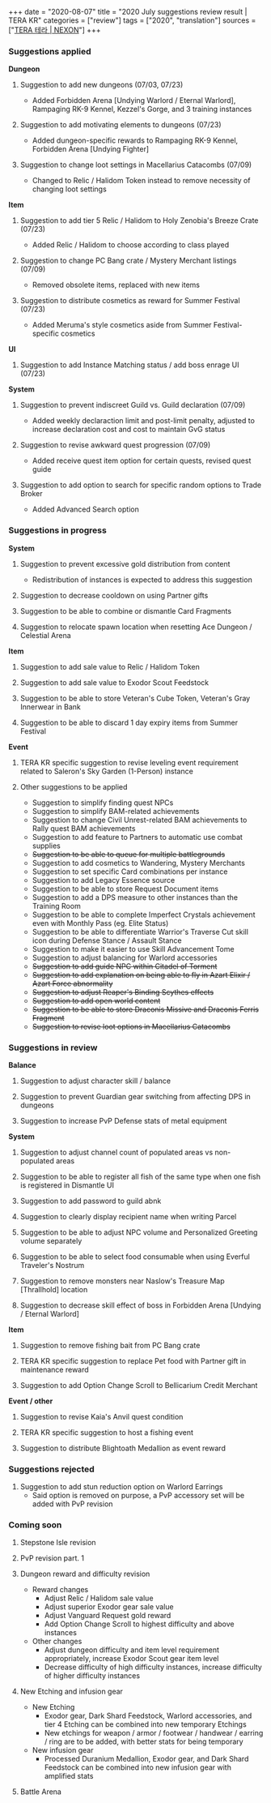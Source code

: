 +++
date = "2020-08-07"
title = "2020 July suggestions review result | TERA KR"
categories = ["review"]
tags = ["2020", "translation"]
sources = ["[TERA 테라 | NEXON](http://tera.nexon.com/news/gmnote/view.aspx?n4ArticleSN=495)"]
+++

### Suggestions applied

**Dungeon**
1. Suggestion to add new dungeons (07/03, 07/23)
    - Added Forbidden Arena [Undying Warlord / Eternal Warlord], Rampaging RK-9 Kennel, Kezzel's Gorge, and 3 training instances

2. Suggestion to add motivating elements to dungeons (07/23)
    - Added dungeon-specific rewards to Rampaging RK-9 Kennel, Forbidden Arena [Undying Fighter]

3. Suggestion to change loot settings in Macellarius Catacombs (07/09)
    - Changed to Relic / Halidom Token instead to remove necessity of changing loot settings

**Item**
1. Suggestion to add tier 5 Relic / Halidom to Holy Zenobia's Breeze Crate (07/23)
    - Added Relic / Halidom to choose according to class played

2. Suggestion to change PC Bang crate / Mystery Merchant listings (07/09)
    - Removed obsolete items, replaced with new items

3. Suggestion to distribute cosmetics as reward for Summer Festival (07/23)
    - Added Meruma's style cosmetics aside from Summer Festival-specific cosmetics

**UI**
1. Suggestion to add Instance Matching status / add boss enrage UI (07/23)

**System**
1. Suggestion to prevent indiscreet Guild vs. Guild declaration (07/09)
    - Added weekly declaraction limit and post-limit penalty, adjusted to increase declaration cost and cost to maintain GvG status

2. Suggestion to revise awkward quest progression (07/09)
    - Added receive quest item option for certain quests, revised quest guide

3. Suggestion to add option to search for specific random options to Trade Broker
    - Added Advanced Search option

### Suggestions in progress

**System**
1. Suggestion to prevent excessive gold distribution from content
    - Redistribution of instances is expected to address this suggestion

2. Suggestion to decrease cooldown on using Partner gifts

3. Suggestion to be able to combine or dismantle Card Fragments

4. Suggestion to relocate spawn location when resetting Ace Dungeon / Celestial Arena

**Item**
1. Suggestion to add sale value to Relic / Halidom Token

2. Suggestion to add sale value to Exodor Scout Feedstock

3. Suggestion to be able to store Veteran's Cube Token, Veteran's Gray Innerwear in Bank

4. Suggestion to be able to discard 1 day expiry items from Summer Festival

**Event**
1. TERA KR specific suggestion to revise leveling event requirement related to Saleron's Sky Garden (1-Person) instance

0. Other suggestions to be applied
    - Suggestion to simplify finding quest NPCs
    - Suggestion to simplify BAM-related achievements
    - Suggestion to change Civil Unrest-related BAM achievements to Rally quest BAM achievements
    - Suggestion to add feature to Partners to automatic use combat supplies
    - ~~Suggestion to be able to queue for multiple battlegrounds~~
    - Suggestion to add cosmetics to Wandering, Mystery Merchants
    - Suggestion to set specific Card combinations per instance
    - Suggestion to add Legacy Essence source
    - Suggestion to be able to store Request Document items
    - Suggestion to add a DPS measure to other instances than the Training Room
    - Suggestion to be able to complete Imperfect Crystals achievement even with Monthly Pass (eg. Elite Status)
    - Suggestion to be able to differentiate Warrior's Traverse Cut skill icon during Defense Stance / Assault Stance
    - Suggestion to make it easier to use Skill Advancement Tome
    - Suggestion to adjust balancing for Warlord accessories
    - ~~Suggestion to add guide NPC within Citadel of Torment~~
    - ~~Suggestion to add explanation on being able to fly in Azart Elixir / Azart Force abnormality~~
    - ~~Suggestion to adjust Reaper's Binding Scythes effects~~
    - ~~Suggestion to add open world content~~
    - ~~Suggestion to be able to store Draconis Missive and Draconis Ferris Fragment~~
    - ~~Suggestion to revise loot options in Macellarius Catacombs~~

### Suggestions in review

**Balance**
1. Suggestion to adjust character skill / balance

2. Suggestion to prevent Guardian gear switching from affecting DPS in dungeons

3. Suggestion to increase PvP Defense stats of metal equipment

**System**
1. Suggestion to adjust channel count of populated areas vs non-populated areas

2. Suggestion to be able to register all fish of the same type when one fish is registered in Dismantle UI

3. Suggestion to add password to guild abnk

4. Suggestion to clearly display recipient name when writing Parcel

5. Suggestion to be able to adjust NPC volume and Personalized Greeting volume separately

6. Suggestion to be able to select food consumable when using Everful Traveler's Nostrum

7. Suggestion to remove monsters near Naslow's Treasure Map [Thrallhold] location

8. Suggestion to decrease skill effect of boss in Forbidden Arena [Undying / Eternal Warlord]

**Item**
1. Suggestion to remove fishing bait from PC Bang crate

2. TERA KR specific suggestion to replace Pet food with Partner gift in maintenance reward

3. Suggestion to add Option Change Scroll to Bellicarium Credit Merchant

**Event / other**
1. Suggestion to revise Kaia's Anvil quest condition

2. TERA KR specific suggestion to host a fishing event

3. Suggestion to distribute Blightoath Medallion as event reward

### Suggestions rejected
1. Suggestion to add stun reduction option on Warlord Earrings
    - Said option is removed on purpose, a PvP accessory set will be added with PvP revision

### Coming soon
1. Stepstone Isle revision

2. PvP revision part. 1

3. Dungeon reward and difficulty revision
    - Reward changes
        - Adjust Relic / Halidom sale value
        - Adjust superior Exodor gear sale value
        - Adjust Vanguard Request gold reward
        - Add Option Change Scroll to highest difficulty and above instances
    - Other changes
        - Adjust dungeon difficulty and item level requirement appropriately, increase Exodor Scout gear item level
        - Decrease difficulty of high difficulty instances, increase difficulty of higher difficulty instances

4. New Etching and infusion gear
    - New Etching
        - Exodor gear, Dark Shard Feedstock, Warlord accessories, and tier 4 Etching can be combined into new temporary Etchings
        - New etchings for weapon / armor / footwear / handwear / earring / ring are to be added, with better stats for being temporary
    - New infusion gear
        - Processed Duranium Medallion, Exodor gear, and Dark Shard Feedstock can be combined into new infusion gear with amplified stats

5. Battle Arena
